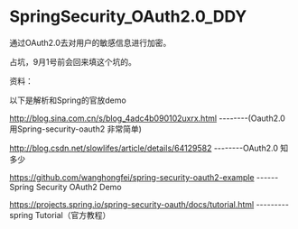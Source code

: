 # SpringSecurity_OAuth2.0_DDY
通过OAuth2.0去对用户的敏感信息进行加密。 

占坑，9月1号前会回来填这个坑的。


资料：

以下是解析和Spring的官放demo

http://blog.sina.com.cn/s/blog_4adc4b090102uxrx.html --------(Oauth2.0 用Spring-security-oauth2 非常简单)

http://blog.csdn.net/slowlifes/article/details/64129582 --------OAuth2.0 知多少

https://github.com/wanghongfei/spring-security-oauth2-example ------Spring Security OAuth2 Demo

https://projects.spring.io/spring-security-oauth/docs/tutorial.html ---------spring Tutorial（官方教程）
